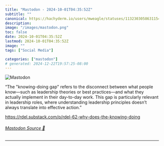 ```yaml
---
title: "Mastodon - 2024-10-01T04:35:52Z"
subtitle: ""
canonical: https://hachyderm.io/users/mweagle/statuses/113230305863115426
description:
image: "/images/mastodon.png"
toc: false
date: 2024-10-01T04:35:52Z
lastmod: 2024-10-01T04:35:52Z
image: ""
tags: ["Social Media"]

categories: ["mastodon"]
# generated: 2024-12-22T19:57:25-08:00
---
```

![Mastodon](/images/mastodon.png)

<p>“The &quot;knowing-doing gap&quot; refers to the disconnect between what people know—such as leadership theories or best practices—and what they actually implement in their day-to-day work. This gap is particularly relevant in leadership roles, where understanding leadership principles doesn’t always translate into effective action.”</p><p><a href="https://rdel.substack.com/p/rdel-62-why-does-the-knowing-doing" target="_blank" rel="nofollow noopener noreferrer" translate="no"><span class="invisible">https://</span><span class="ellipsis">rdel.substack.com/p/rdel-62-wh</span><span class="invisible">y-does-the-knowing-doing</span></a></p>


###### [Mastodon Source 🐘](https://hachyderm.io/@mweagle/113230305863115426)

___
